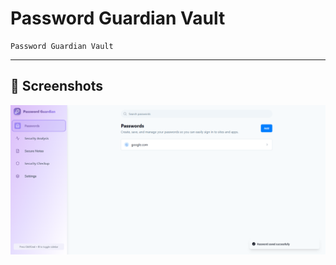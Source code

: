 # Password Guardian Vault

```
Password Guardian Vault
``` 
---

## 📸 Screenshots
 
[![Password Guardian Vault](/public/uploads/Screenshot2.png)](https://github.com/tandouridev/password-guardian-vault.git)
